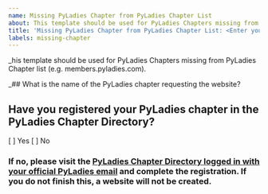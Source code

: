 ```yaml
---
name: Missing PyLadies Chapter from PyLadies Chapter List
about: This template should be used for PyLadies Chapters missing from PyLadies Chapter list (e.g. members.pyladies.com).
title: 'Missing PyLadies Chapter from PyLadies Chapter List: <Enter your PyLadies Chapter name>'
labels: missing-chapter
---
```


_his template should be used for PyLadies Chapters missing from PyLadies Chapter list (e.g. members.pyladies.com).

_## What is the name of the PyLadies chapter requesting the website?

## Have you registered your PyLadies chapter in the PyLadies Chapter Directory?

[ ] Yes
[ ] No

### If no, please visit the [PyLadies Chapter Directory logged in with your official PyLadies email](https://forms.gle/A4tUc2764FMn92Mu6) and complete the registration. If you do not finish this, a website will not be created.
